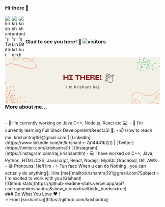 ### Hi there 👋
<a href="https://twitter.com/krishantraj1">
  <img align="left" alt="krishant's Twitter" width="22px" src="https://cdn.jsdelivr.net/npm/simple-icons@v3/icons/twitter.svg" />
</a>
<a href="https://www.linkedin.com/in/krishant-r-7a14441b2//">
  <img align="left" alt="krishant's Linkdein" width="22px" src="https://cdn.jsdelivr.net/npm/simple-icons@v3/icons/linkedin.svg" />
</a>
<a href="https://github.com/krishantraj">
  <img align="left" alt="krishant's Github" width="22px" src="https://cdn.jsdelivr.net/npm/simple-icons@v3/icons/github.svg" />
</a>

<br />
<img align='right'  src="https://github.com/krishantraj/krishantraj/blob/main/github%20profile%20cover.gif?raw=true">
<br />
<br />

### Glad to see you here! 🤩 ![visitors](https://visitor-badge.glitch.me/badge?page_id=krishantraj.krishantraj)

<br/>

### More about me...
<br/>
- 🔭 I’m currently working on Java,C++, Node.js, React etc 💻.
- 🌱 I’m currently learning Full Stack Development(ReactJS) 🚀.
- 📫 How to reach me: krishantraj191@gmail.com | [LinkedIn](https://www.linkedin.com/in/krishant-r-7a14441b2//) | [Twitter](https://twitter.com/krishantraj1) | [Instagram](https://instagram.com/raj_krishaanthh)
- 💻 I have worked on C++, Java, Python, HTML/CSS, Javascript, React, Nodejs, MySQL,OracleSql, Git, AWS .
- 😄 Pronouns: He/Him
- ⚡ Fun fact: When u can do Nothing , you can actually do anything🤣. Hire [me](mailto:krishantraj191@gmail.com?Subject = I'm excited to work with you Krishant)
<br/>
![Github stats](https://github-readme-stats.vercel.app/api?username=krishantraj&show_icons=true&hide_border=true)
<br/>
### Do What You Love ❤️ !
<br/>
⭐️ From [krishantraj](https://github.com/krishantraj)



